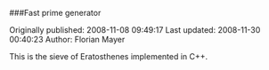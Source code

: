 ###Fast prime generator

Originally published: 2008-11-08 09:49:17
Last updated: 2008-11-30 00:40:23
Author: Florian Mayer

This is the sieve of Eratosthenes implemented in C++.